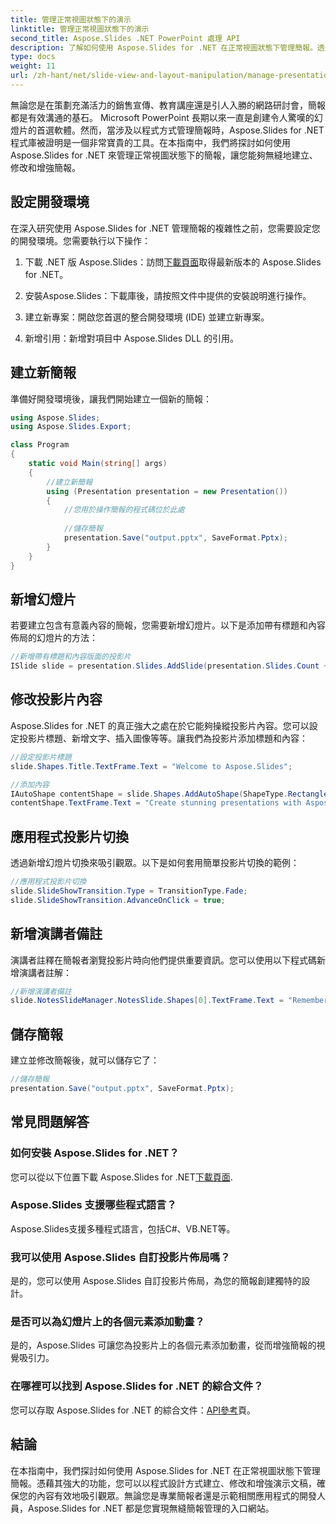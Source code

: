 ```yaml
---
title: 管理正常視圖狀態下的演示
linktitle: 管理正常視圖狀態下的演示
second_title: Aspose.Slides .NET PowerPoint 處理 API
description: 了解如何使用 Aspose.Slides for .NET 在正常視圖狀態下管理簡報。透過逐步指導和完整原始程式碼以程式設計方式建立、修改和增強簡報。
type: docs
weight: 11
url: /zh-hant/net/slide-view-and-layout-manipulation/manage-presentation-normal-view-state/
---
```


無論您是在策劃充滿活力的銷售宣傳、教育講座還是引人入勝的網路研討會，簡報都是有效溝通的基石。 Microsoft PowerPoint 長期以來一直是創建令人驚嘆的幻燈片的首選軟體。然而，當涉及以程式方式管理簡報時，Aspose.Slides for .NET 程式庫被證明是一個非常寶貴的工具。在本指南中，我們將探討如何使用 Aspose.Slides for .NET 來管理正常視圖狀態下的簡報，讓您能夠無縫地建立、修改和增強簡報。

   
## 設定開發環境

在深入研究使用 Aspose.Slides for .NET 管理簡報的複雜性之前，您需要設定您的開發環境。您需要執行以下操作：

1. 下載 .NET 版 Aspose.Slides：訪問[下載頁面](https://releases.aspose.com/slides/net/)取得最新版本的 Aspose.Slides for .NET。

2. 安裝Aspose.Slides：下載庫後，請按照文件中提供的安裝說明進行操作。

3. 建立新專案：開啟您首選的整合開發環境 (IDE) 並建立新專案。

4. 新增引用：新增對項目中 Aspose.Slides DLL 的引用。

## 建立新簡報

準備好開發環境後，讓我們開始建立一個新的簡報：

```csharp
using Aspose.Slides;
using Aspose.Slides.Export;

class Program
{
    static void Main(string[] args)
    {
        //建立新簡報
        using (Presentation presentation = new Presentation())
        {
            //您用於操作簡報的程式碼位於此處
            
            //儲存簡報
            presentation.Save("output.pptx", SaveFormat.Pptx);
        }
    }
}
```

## 新增幻燈片

若要建立包含有意義內容的簡報，您需要新增幻燈片。以下是添加帶有標題和內容佈局的幻燈片的方法：

```csharp
//新增帶有標題和內容版面的投影片
ISlide slide = presentation.Slides.AddSlide(presentation.Slides.Count + 1, presentation.SlideMaster.CustomLayouts[LayoutType.TitleAndObject]);
```

## 修改投影片內容

Aspose.Slides for .NET 的真正強大之處在於它能夠操縱投影片內容。您可以設定投影片標題、新增文字、插入圖像等等。讓我們為投影片添加標題和內容：

```csharp
//設定投影片標題
slide.Shapes.Title.TextFrame.Text = "Welcome to Aspose.Slides";

//添加內容
IAutoShape contentShape = slide.Shapes.AddAutoShape(ShapeType.Rectangle, 50, 100, 600, 300);
contentShape.TextFrame.Text = "Create stunning presentations with Aspose.Slides!";
```

## 應用程式投影片切換

透過新增幻燈片切換來吸引觀眾。以下是如何套用簡單投影片切換的範例：

```csharp
//應用程式投影片切換
slide.SlideShowTransition.Type = TransitionType.Fade;
slide.SlideShowTransition.AdvanceOnClick = true;
```

## 新增演講者備註

演講者註釋在簡報者瀏覽投影片時向他們提供重要資訊。您可以使用以下程式碼新增演講者註解：

```csharp
//新增演講者備註
slide.NotesSlideManager.NotesSlide.Shapes[0].TextFrame.Text = "Remember to explain the benefits of Aspose.Slides!";
```

## 儲存簡報

建立並修改簡報後，就可以儲存它了：

```csharp
//儲存簡報
presentation.Save("output.pptx", SaveFormat.Pptx);
```

## 常見問題解答

### 如何安裝 Aspose.Slides for .NET？

您可以從以下位置下載 Aspose.Slides for .NET[下載頁面](https://releases.aspose.com/slides/net/).

### Aspose.Slides 支援哪些程式語言？

Aspose.Slides支援多種程式語言，包括C#、VB.NET等。

### 我可以使用 Aspose.Slides 自訂投影片佈局嗎？

是的，您可以使用 Aspose.Slides 自訂投影片佈局，為您的簡報創建獨特的設計。

### 是否可以為幻燈片上的各個元素添加動畫？

是的，Aspose.Slides 可讓您為投影片上的各個元素添加動畫，從而增強簡報的視覺吸引力。

### 在哪裡可以找到 Aspose.Slides for .NET 的綜合文件？

您可以存取 Aspose.Slides for .NET 的綜合文件：[API參考](https://reference.aspose.com/slides/net/)頁。

## 結論
在本指南中，我們探討如何使用 Aspose.Slides for .NET 在正常視圖狀態下管理簡報。憑藉其強大的功能，您可以以程式設計方式建立、修改和增強演示文稿，確保您的內容有效地吸引觀眾。無論您是專業簡報者還是示範相關應用程式的開發人員，Aspose.Slides for .NET 都是您實現無縫簡報管理的入口網站。